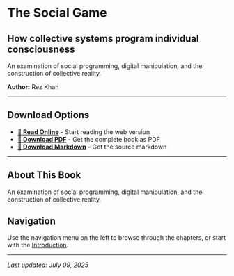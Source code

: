 # The Social Game

## How collective systems program individual consciousness

An examination of social programming, digital manipulation, and the construction of collective reality.

**Author:** Rez Khan

---

## Download Options

- **[📖 Read Online](the-social-game.md)** - Start reading the web version
- **[📄 Download PDF](downloads/20_The_Social_Game.pdf)** - Get the complete book as PDF
- **[📝 Download Markdown](downloads/20_The_Social_Game.md)** - Get the source markdown

---

## About This Book

An examination of social programming, digital manipulation, and the construction of collective reality.

## Navigation

Use the navigation menu on the left to browse through the chapters, or start with the [Introduction](the-social-game.md).

---

*Last updated: July 09, 2025*
